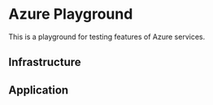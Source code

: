 # Azure Playground

This is a playground for testing features of Azure services. 

## Infrastructure
 
 
## Application
